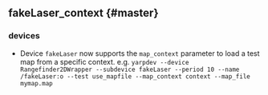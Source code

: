 fakeLaser_context {#master}
-----------------------

### devices
* Device `fakeLaser` now supports the `map_context` parameter to load a test map from a specific context. e.g.
`yarpdev --device Rangefinder2DWrapper --subdevice fakeLaser --period 10 --name /fakeLaser:o --test use_mapfile --map_context context --map_file mymap.map`



